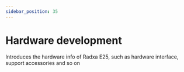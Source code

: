 ```yaml
---
sidebar_position: 35
---
```


# Hardware development

Introduces the hardware info of Radxa E25, such as hardware interface, support accessories and so on

<DocCardList />
